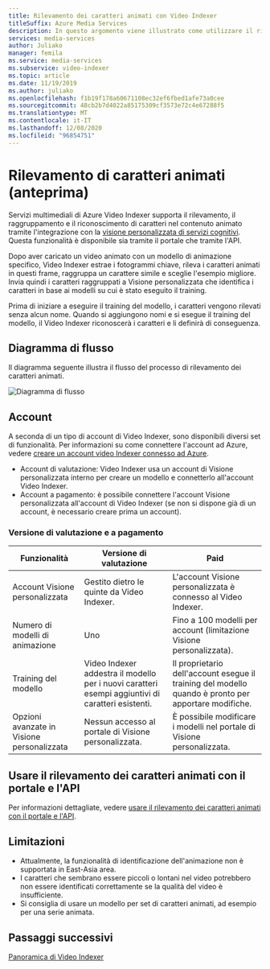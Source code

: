```yaml
---
title: Rilevamento dei caratteri animati con Video Indexer
titleSuffix: Azure Media Services
description: In questo argomento viene illustrato come utilizzare il rilevamento di caratteri animati con Video Indexer.
services: media-services
author: Juliako
manager: femila
ms.service: media-services
ms.subservice: video-indexer
ms.topic: article
ms.date: 11/19/2019
ms.author: juliako
ms.openlocfilehash: f1b19f178a60671108ec32ef6fbed1afe73a0cee
ms.sourcegitcommit: 48cb2b7d4022a85175309cf3573e72c4e67288f5
ms.translationtype: MT
ms.contentlocale: it-IT
ms.lasthandoff: 12/08/2020
ms.locfileid: "96854751"
---
```

# <a name="animated-character-detection-preview"></a>Rilevamento di caratteri animati (anteprima)

Servizi multimediali di Azure Video Indexer supporta il rilevamento, il raggruppamento e il riconoscimento di caratteri nel contenuto animato tramite l'integrazione con la [visione personalizzata di servizi cognitivi](https://azure.microsoft.com/services/cognitive-services/custom-vision-service/). Questa funzionalità è disponibile sia tramite il portale che tramite l'API.

Dopo aver caricato un video animato con un modello di animazione specifico, Video Indexer estrae i fotogrammi chiave, rileva i caratteri animati in questi frame, raggruppa un carattere simile e sceglie l'esempio migliore. Invia quindi i caratteri raggruppati a Visione personalizzata che identifica i caratteri in base ai modelli su cui è stato eseguito il training. 

Prima di iniziare a eseguire il training del modello, i caratteri vengono rilevati senza alcun nome. Quando si aggiungono nomi e si esegue il training del modello, il Video Indexer riconoscerà i caratteri e li definirà di conseguenza.

## <a name="flow-diagram"></a>Diagramma di flusso

Il diagramma seguente illustra il flusso del processo di rilevamento dei caratteri animati.

![Diagramma di flusso](./media/animated-characters-recognition/flow.png)

## <a name="accounts"></a>Account

A seconda di un tipo di account di Video Indexer, sono disponibili diversi set di funzionalità. Per informazioni su come connettere l'account ad Azure, vedere [creare un account video Indexer connesso ad Azure](connect-to-azure.md).

* Account di valutazione: Video Indexer usa un account di Visione personalizzata interno per creare un modello e connetterlo all'account Video Indexer. 
* Account a pagamento: è possibile connettere l'account Visione personalizzata all'account di Video Indexer (se non si dispone già di un account, è necessario creare prima un account).

### <a name="trial-vs-paid"></a>Versione di valutazione e a pagamento

|Funzionalità|Versione di valutazione|Paid|
|---|---|---|
|Account Visione personalizzata|Gestito dietro le quinte da Video Indexer. |L'account Visione personalizzata è connesso al Video Indexer.|
|Numero di modelli di animazione|Uno|Fino a 100 modelli per account (limitazione Visione personalizzata).|
|Training del modello|Video Indexer addestra il modello per i nuovi caratteri esempi aggiuntivi di caratteri esistenti.|Il proprietario dell'account esegue il training del modello quando è pronto per apportare modifiche.|
|Opzioni avanzate in Visione personalizzata|Nessun accesso al portale di Visione personalizzata.|È possibile modificare i modelli nel portale di Visione personalizzata.|

## <a name="use-the-animated-character-detection-with-portal--and-api"></a>Usare il rilevamento dei caratteri animati con il portale e l'API

Per informazioni dettagliate, vedere [usare il rilevamento dei caratteri animati con il portale e l'API](animated-characters-recognition-how-to.md).

## <a name="limitations"></a>Limitazioni

* Attualmente, la funzionalità di identificazione dell'animazione non è supportata in East-Asia area.
* I caratteri che sembrano essere piccoli o lontani nel video potrebbero non essere identificati correttamente se la qualità del video è insufficiente.
* Si consiglia di usare un modello per set di caratteri animati, ad esempio per una serie animata.

## <a name="next-steps"></a>Passaggi successivi

[Panoramica di Video Indexer](video-indexer-overview.md)
